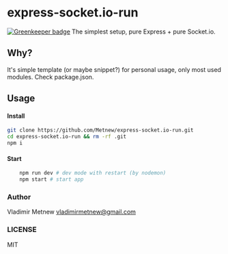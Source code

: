# express-socket.io-run

[![Greenkeeper badge](https://badges.greenkeeper.io/Metnew/express-socket.io-run.svg)](https://greenkeeper.io/)
The simplest setup, pure Express + pure Socket.io.

## Why?
It's simple template (or maybe snippet?) for personal usage, only most used modules. Check package.json.

## Usage

#### Install
```bash
git clone https://github.com/Metnew/express-socket.io-run.git
cd express-socket.io-run && rm -rf .git
npm i
```

#### Start
```bash
    npm run dev # dev mode with restart (by nodemon)
    npm start # start app
```

### Author
Vladimir Metnew <vladimirmetnew@gmail.com>

### LICENSE
MIT
